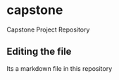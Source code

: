 # capstone
Capstone Project Repository

## Editing the file

Its a markdown file in this repository
